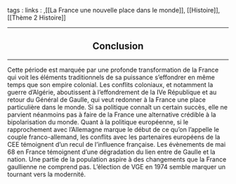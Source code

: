 tags : 
links : ,[[La France une nouvelle place dans le monde]], [[Histoire]], [[Thème 2 Histoire]]

****

<h2 style="text-align: center;"> Conclusion </h2>

****

Cette période est marquée par une profonde transformation de la France qui voit les éléments traditionnels de sa puissance s’effondrer en même temps que son empire colonial. Les conflits coloniaux, et notamment la guerre d’Algérie, aboutissent à l’effondrement de la IVe République et au retour du Général de Gaulle, qui veut redonner à la France une place particulière dans le monde. Si sa politique connaît un certain succès, elle ne parvient néanmoins pas à faire de la France une alternative crédible à la bipolarisation du monde. Quant à la politique européenne, si le rapprochement avec l’Allemagne marque le début de ce qu’on l’appelle le couple franco-allemand, les conflits avec les partenaires européens de la CEE témoignent d’un recul de l’influence française. Les évènements de mai 68 en France témoignent d’une dégradation du lien entre de Gaulle et la nation. Une partie de la population aspire à des changements que la France gaullienne ne comprend pas. L’élection de VGE en 1974 semble marquer un tournant vers la modernité.
